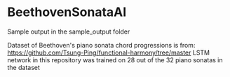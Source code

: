 # BeethovenSonataAI
Sample output in the sample_output folder

Dataset of Beethoven's piano sonata chord progressions is from: https://github.com/Tsung-Ping/functional-harmony/tree/master
LSTM network in this repository was trained on 28 out of the 32 piano sonatas in the dataset
